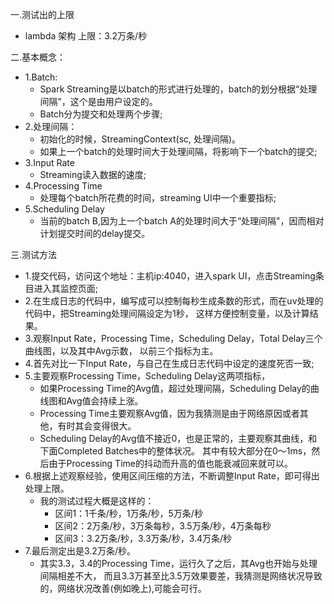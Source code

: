 一.测试出的上限<br>
- lambda 架构
  上限：3.2万条/秒

二.基本概念：<br>
- 1.Batch:<br>
    - Spark Streaming是以batch的形式进行处理的，batch的划分根据“处理间隔”，这个是由用户设定的。<br>
    - Batch分为提交和处理两个步骤;<br>
- 2.处理间隔：<br>
    - 初始化的时候，StreamingContext(sc, 处理间隔)。<br>
    - 如果上一个batch的处理时间大于处理间隔，将影响下一个batch的提交;
- 3.Input Rate
    - Streaming读入数据的速度;
- 4.Processing Time
    - 处理每个batch所花费的时间，streaming UI中一个重要指标;
- 5.Scheduling Delay
    - 当前的batch B,因为上一个batch A的处理时间大于“处理间隔"，因而相对计划提交时间的delay提交。
      
三.测试方法
- 1.提交代码，访问这个地址：主机ip:4040，进入spark UI，点击Streaming条目进入其监控页面;
- 2.在生成日志的代码中，编写成可以控制每秒生成条数的形式，而在uv处理的代码中，把Streaming处理间隔设定为1秒，
这样方便控制变量，以及计算结果。  
- 3.观察Input Rate，Processing Time，Scheduling Delay，Total Delay三个曲线图，以及其中Avg示数，
以前三个指标为主。
- 4.首先对比一下Input Rate，与自己在生成日志代码中设定的速度死否一致;
- 5.主要观察Processing Time，Scheduling Delay这两项指标，
    - 如果Processing Time的Avg值，超过处理间隔，Scheduling Delay的曲线图和Avg值会持续上涨。
    - Processing Time主要观察Avg值，因为我猜测是由于网络原因或者其他，有时其会变得很大。
    - Scheduling Delay的Avg值不接近0，也是正常的，主要观察其曲线，和下面Completed Batches中的整体状况。
  其中有较大部分在0～1ms，然后由于Processing Time的抖动而升高的值也能衰减回来就可以。
- 6.根据上述观察经验，使用区间压缩的方法，不断调整Input Rate，即可得出处理上限。
    - 我的测试过程大概是这样的：
      - 区间1：1千条/秒，1万条/秒，5万条/秒
      - 区间2：2万条/秒，3万条每秒，3.5万条/秒，4万条每秒
      - 区间3：3.2万条/秒，3.3万条/秒，3.4万条/秒
- 7.最后测定出是3.2万条/秒。
  - 其实3.3，3.4的Processing Time，运行久了之后，其Avg也开始与处理间隔相差不大，
  而且3.3万甚至比3.5万效果要差，我猜测是网络状况导致的，网络状况改善(例如晚上),可能会可行。
